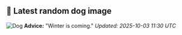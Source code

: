 ## 🐶 Latest random dog image
![Dog](https://images.dog.ceo/breeds/chow/n02112137_9708.jpg)
**Advice:** "Winter is coming."
*Updated: 2025-10-03 11:30 UTC*
